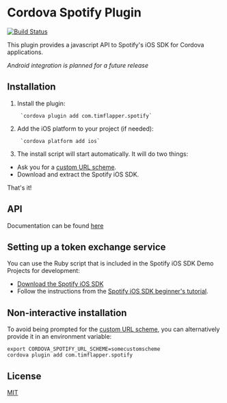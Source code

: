 # Cordova Spotify Plugin

[![Build Status](https://travis-ci.org/timflapper/cordova-spotify-plugin.svg?branch=master)](https://travis-ci.org/timflapper/cordova-spotify-plugin)

This plugin provides a javascript API to Spotify's iOS SDK for Cordova applications.

_Android integration is planned for a future release_

## Installation
	
1. Install the plugin:

		`cordova plugin add com.timflapper.spotify`

2. Add the iOS platform to your project (if needed):

        `cordova platform add ios`

3. The install script will start automatically. It will do two things:
 - Ask you for a [custom URL scheme](http://bit.ly/1u11ZUz).
 - Download and extract the Spotify iOS SDK.

That's it!

## API

Documentation can be found [here](https://github.com/timflapper/cordova-plugin-spotify/wiki/API)

## Setting up a token exchange service

You can use the Ruby script that is included in the Spotify iOS SDK Demo Projects for development:

- [Download the Spotify iOS SDK](https://github.com/spotify/ios-sdk/releases)
- Follow the instructions from the [Spotify iOS SDK beginner's tutorial](https://developer.spotify.com/technologies/spotify-ios-sdk/tutorial/).	


## Non-interactive installation

To avoid being prompted for the [custom URL scheme](http://bit.ly/1u11ZUz),
you can alternatively provide it in an environment variable:
```
export CORDOVA_SPOTIFY_URL_SCHEME=somecustomscheme
cordova plugin add com.timflapper.spotify
```


## License

[MIT](LICENSE)
